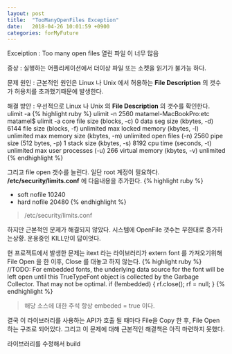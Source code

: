 ```yaml
---
layout: post
title:  "TooManyOpenFiles Exception"
date:   2018-04-26 10:01:59 +0900
categories: forMyFuture
---
```


Exceiption :
Too many open files
열린 파일 이 너무 많음

증상 :
 실행하는 어플리케이션에서 더이상 파일 또는 소켓을 읽기가 불가능 하다.

문제 원인 :
 근본적인 원인은 Linux 나 Unix 에서 허용하는 **File Description** 의 갯수가 허용치를 초과했기때문에 발생한다.

해결 방안 :
 우선적으로 Linux 나 Unix 의 **File Description** 의 갯수를 확인한다.
 ulimit -a
{% highlight ruby %}
ulimit -n 2560
matamel-MacBookPro:etc matamel$ ulimit -a
core file size (blocks, -c) 0
data seg size (kbytes, -d) 6144
file size (blocks, -f) unlimited
max locked memory (kbytes, -l) unlimited
max memory size (kbytes, -m) unlimited
open files (-n) 2560
pipe size (512 bytes, -p) 1
stack size (kbytes, -s) 8192
cpu time (seconds, -t) unlimited
max user processes (-u) 266
virtual memory (kbytes, -v) unlimited
{% endhighlight %}

그리고 file open 갯수를 늘린다.
일단 root 계정이 필요하다. **/etc/security/limits.conf** 에 다음내용을 추가한다.
{% highlight ruby %}
- soft nofile 10240
- hard nofile 20480
{% endhighlight %}
>/etc/security/limits.conf

하지만 근본적인 문제가 해결되지 않았다. 시스템에 OpenFile 갯수는 무한대로 증가하는상황. 운용중인 KILL만이 답이엇다.

현 프로젝트에서 발생한 문제는 itext 라는 라이브러리가 extern font 를 가져오기위해 File Open 을 한 이후, Close 를 대놓고 하지 않는다.
{% highlight ruby %}
//TODO: For embedded fonts, the underlying data source for the font will be left open until this TrueTypeFont object is collected by the Garbage Collector.  That may not be optimal.
        if (!embedded) {
            rf.close();
            rf = null;
        }
{% endhighlight %}
>해당 소스에 대한 주석 항상 embeded = true 이다.

결국 이 라이브러리를 사용하는 API가 호출 될 때마다 File을 Copy 한 후, File Open 하는 구조로 되어있다.
그리고 이 문제에 대해 근본적인 해결책은 아직 마련하지 못했다.

라이브러리를 수정해서 build








[아이디인큐]: https://www.jobplanet.co.kr/companies/68173/info/%EC%95%84%EC%9D%B4%EB%94%94%EC%9D%B8%ED%81%90
[jekyll-gh]:   https://github.com/jekyll/jekyll
[jekyll-talk]: https://talk.jekyllrb.com/
